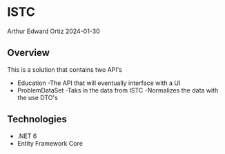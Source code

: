 # ISTC
Arthur Edward Ortiz
2024-01-30

## Overview
This is a solution that contains two API's
- Education
  -The API that will eventually interface with a UI
- ProblemDataSet
  -Taks in the data from ISTC
  -Normalizes the data with the use DTO's

## Technologies 
- .NET 6
- Entity Framework Core
